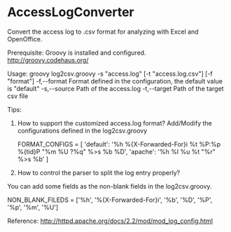 AccessLogConverter
==================
Convert the access log to .csv format for analyzing with Excel and OpenOffice. 

Prerequisite:
	Groovy is installed and configured.
		http://groovy.codehaus.org/
		
Usage:
	groovy log2csv.groovy -s "access.log" [-t "access.log.csv"] [-f "format"]
		-f,--format <format>   Format defined in the configuration, the default value is "default"
		-s,--source <source>   Path of the access.log
		-t,--target <target>   Path of the target csv file
		

Tips:
1. How to support the customized access.log format?
Add/Modify the configurations defined in the log2csv.groovy

	FORMAT_CONFIGS = [
	'default': '%h %{X-Forwarded-For}i %t %P:%p %{tid}P "%m %U ?%q" %>s %b %D',
	'apache': '%h %l %u %t "%r" %>s %b'
	]
	
2. How to control the parser to split the log entry properly?

You can add some fields as the non-blank fields in the log2csv.groovy. 

NON_BLANK_FILEDS = ['%h', '%{X-Forwarded-For}i', '%b', '%D', '%P', '%p', '%m', '%U']

Reference:
http://httpd.apache.org/docs/2.2/mod/mod_log_config.html